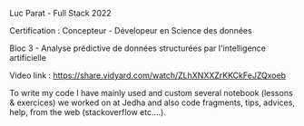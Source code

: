 Luc Parat - Full Stack 2022

Certification : Concepteur - Dévelopeur en Science des données

Bloc 3 - Analyse prédictive de données structurées par l'intelligence artificielle

Video link : https://share.vidyard.com/watch/ZLhXNXXZrKKCkFeJZQxoeb

To write my code I have mainly used and custom several notebook (lessons & exercices) we worked on at Jedha and also code fragments, tips, advices, help, from the web (stackoverflow etc....).
